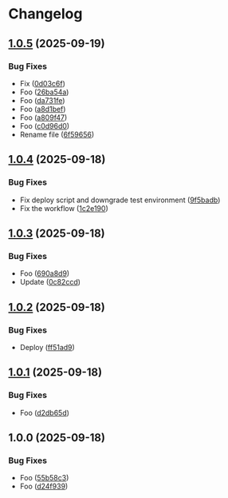 # Changelog

## [1.0.5](https://github.com/d12/release-please-testing/compare/v1.0.4...v1.0.5) (2025-09-19)


### Bug Fixes

* Fix ([0d03c6f](https://github.com/d12/release-please-testing/commit/0d03c6f4597536d24c87ef37a6f4ab02a371f1e1))
* Foo ([26ba54a](https://github.com/d12/release-please-testing/commit/26ba54a452c0730533b939be1541f2abe7fd8d60))
* Foo ([da731fe](https://github.com/d12/release-please-testing/commit/da731fef419cff445e4e5ca25b89335d0fb88601))
* Foo ([a8d1bef](https://github.com/d12/release-please-testing/commit/a8d1bef7583c7e2e4f690ea401bc32bfae2b2881))
* Foo ([a809f47](https://github.com/d12/release-please-testing/commit/a809f4738c2e67a9eefebd0afc2bfbebb2171625))
* Foo ([c0d96d0](https://github.com/d12/release-please-testing/commit/c0d96d079822d5a2806508c4e50c763857833f21))
* Rename file ([6f59656](https://github.com/d12/release-please-testing/commit/6f596569159673d097ba72cce96dd9d3ee9604aa))

## [1.0.4](https://github.com/d12/release-please-testing/compare/v1.0.3...v1.0.4) (2025-09-18)


### Bug Fixes

* Fix deploy script and downgrade test environment ([9f5badb](https://github.com/d12/release-please-testing/commit/9f5badb869192aca7b04fc2ecfb80e16252bc1f2))
* Fix the workflow ([1c2e190](https://github.com/d12/release-please-testing/commit/1c2e190eac2926377f76291cd2b0dfd781bbf41e))

## [1.0.3](https://github.com/d12/release-please-testing/compare/v1.0.2...v1.0.3) (2025-09-18)


### Bug Fixes

* Foo ([690a8d9](https://github.com/d12/release-please-testing/commit/690a8d916e16d1a3b2e8962e894ca85388128012))
* Update ([0c82ccd](https://github.com/d12/release-please-testing/commit/0c82ccdf5377880786039e7cc8fee3f28488e00b))

## [1.0.2](https://github.com/d12/release-please-testing/compare/v1.0.1...v1.0.2) (2025-09-18)


### Bug Fixes

* Deploy ([ff51ad9](https://github.com/d12/release-please-testing/commit/ff51ad9588253db8c706ab32f6fed287f098cabe))

## [1.0.1](https://github.com/d12/release-please-testing/compare/v1.0.0...v1.0.1) (2025-09-18)


### Bug Fixes

* Foo ([d2db65d](https://github.com/d12/release-please-testing/commit/d2db65da1a270028c7280ab6875a23ca563559ea))

## 1.0.0 (2025-09-18)


### Bug Fixes

* Foo ([55b58c3](https://github.com/d12/release-please-testing/commit/55b58c3798a649731cecd8d1ea2e0061efc1a7a7))
* Foo ([d24f939](https://github.com/d12/release-please-testing/commit/d24f939a7ce49070a46d1f7460b4e7c2289f6b05))
